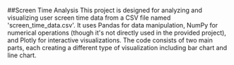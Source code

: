 ##Screen Time Analysis
This project is designed for analyzing and visualizing user screen time data from a CSV file named 'screen_time_data.csv'. It uses Pandas for data manipulation, NumPy for numerical operations (though it's not directly used in the provided project), and Plotly for interactive visualizations. The code consists of two main parts, each creating a different type of visualization including bar chart and line chart.
